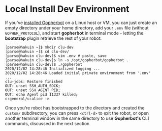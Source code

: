 # Local Install Dev Environment

If you've [installed Gopherbot](../install/ManualInstall.md) on a Linux host or VM, you can just create an empty directory under your home directory, add your `.env` file (without `GOPHER_PROTOCOL`), and start **gopherbot** in terminal mode - letting the **bootstrap** plugin retrieve the rest of your robot:
```
[parse@hakuin ~]$ mkdir clu-dev
[parse@hakuin ~]$ cd clu-dev/
[parse@hakuin clu-dev]$ vim .env # paste, save
[parse@hakuin clu-dev]$ ln -s /opt/gopherbot/gopherbot .
[parse@hakuin clu-dev]$ ./gopherbot 
2020/12/02 14:28:46 Initialized logging ...
2020/12/02 14:28:46 Loaded initial private environment from '.env'
...
clu-jobs: Restore finished
OUT: unset SSH_AUTH_SOCK;
OUT: unset SSH_AGENT_PID;
OUT: echo Agent pid 11337 killed;
c:general/u:alice ->
```

Once you're robot has bootstrapped to the directory and created the `custom/` subdirectory, you can press `<ctrl-d>` to exit the robot, or open another terminal window in the same directory to use **Gopherbot's** CLI commands, discussed in the next section.
